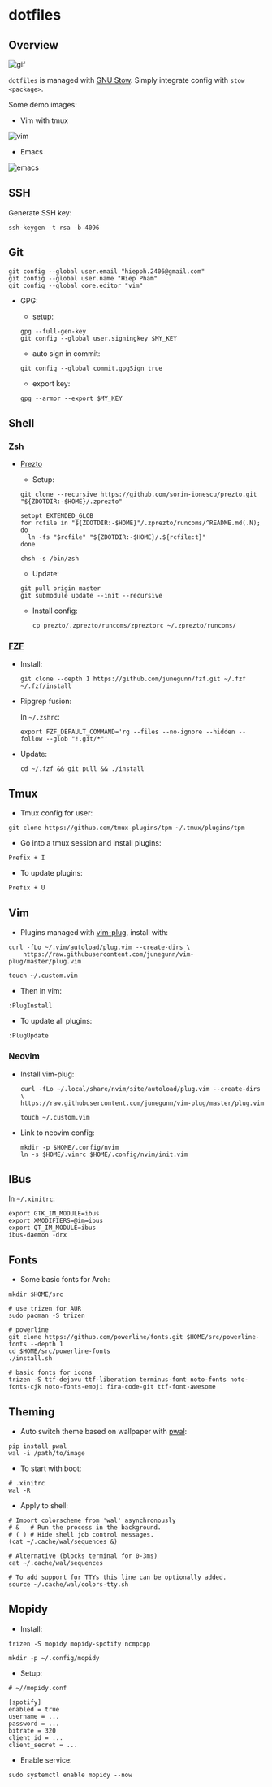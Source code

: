 # dotfiles

## Overview

![gif](https://thumbs.gfycat.com/AlarmingCoordinatedEarwig-max-1mb.gif)

`dotfiles` is managed with [GNU Stow](https://www.gnu.org/software/stow/manual/stow.html).
Simply integrate config with `stow <package>`.

Some demo images:

+ Vim with tmux

![vim](misc/vim.png)

+ Emacs

![emacs](misc/emacs.png)


## SSH

Generate SSH key:

```
ssh-keygen -t rsa -b 4096
```


## Git

```
git config --global user.email "hiepph.2406@gmail.com"
git config --global user.name "Hiep Pham"
git config --global core.editor "vim"
```
+ GPG:
    + setup:
    ```
    gpg --full-gen-key
    git config --global user.signingkey $MY_KEY
    ```

    + auto sign in commit:

    ```
    git config --global commit.gpgSign true
    ```

    + export key:

    ```
    gpg --armor --export $MY_KEY
    ```


## Shell

### Zsh

* [Prezto](https://github.com/sorin-ionescu/prezto)

    + Setup:

    ```
    git clone --recursive https://github.com/sorin-ionescu/prezto.git "${ZDOTDIR:-$HOME}/.zprezto"

    setopt EXTENDED_GLOB
    for rcfile in "${ZDOTDIR:-$HOME}"/.zprezto/runcoms/^README.md(.N); do
      ln -fs "$rcfile" "${ZDOTDIR:-$HOME}/.${rcfile:t}"
    done

    chsh -s /bin/zsh
    ```

    + Update:

    ```
    git pull origin master
    git submodule update --init --recursive
    ```

    + Install config:

        ```
        cp prezto/.zprezto/runcoms/zpreztorc ~/.zprezto/runcoms/
        ```


### [FZF](https://github.com/junegunn/fzf.git)

* Install:

    ```
    git clone --depth 1 https://github.com/junegunn/fzf.git ~/.fzf
    ~/.fzf/install
    ```

* Ripgrep fusion:

    In `~/.zshrc`:

    ```
    export FZF_DEFAULT_COMMAND='rg --files --no-ignore --hidden --follow --glob "!.git/*"'
    ```

* Update:

    ```
    cd ~/.fzf && git pull && ./install
    ```


## Tmux

+ Tmux config for user:

```
git clone https://github.com/tmux-plugins/tpm ~/.tmux/plugins/tpm
```

+ Go into a tmux session and install plugins:

```
Prefix + I
```

+ To update plugins:

```
Prefix + U
```


## Vim

+ Plugins managed with [vim-plug](https://github.com/junegunn/vim-plug#installation), install with:

```
curl -fLo ~/.vim/autoload/plug.vim --create-dirs \
    https://raw.githubusercontent.com/junegunn/vim-plug/master/plug.vim

touch ~/.custom.vim
```

+ Then in vim:

```
:PlugInstall
```

+ To update all plugins:

```
:PlugUpdate
```


### Neovim

+ Install vim-plug:

    ```
    curl -fLo ~/.local/share/nvim/site/autoload/plug.vim --create-dirs \
    https://raw.githubusercontent.com/junegunn/vim-plug/master/plug.vim

    touch ~/.custom.vim
    ```

+ Link to neovim config:

    ```
    mkdir -p $HOME/.config/nvim
    ln -s $HOME/.vimrc $HOME/.config/nvim/init.vim
    ```


## IBus

In `~/.xinitrc`:

```
export GTK_IM_MODULE=ibus
export XMODIFIERS=@im=ibus
export QT_IM_MODULE=ibus
ibus-daemon -drx
```


## Fonts

+ Some basic fonts for Arch:

```
mkdir $HOME/src

# use trizen for AUR
sudo pacman -S trizen

# powerline
git clone https://github.com/powerline/fonts.git $HOME/src/powerline-fonts --depth 1
cd $HOME/src/powerline-fonts
./install.sh

# basic fonts for icons
trizen -S ttf-dejavu ttf-liberation terminus-font noto-fonts noto-fonts-cjk noto-fonts-emoji fira-code-git ttf-font-awesome
```


## Theming

+ Auto switch theme based on wallpaper with [pwal](https://github.com/dylanaraps/pywal):

```
pip install pwal
wal -i /path/to/image
```

+ To start with boot:

```
# .xinitrc
wal -R
```

+ Apply to shell:

```
# Import colorscheme from 'wal' asynchronously
# &   # Run the process in the background.
# ( ) # Hide shell job control messages.
(cat ~/.cache/wal/sequences &)

# Alternative (blocks terminal for 0-3ms)
cat ~/.cache/wal/sequences

# To add support for TTYs this line can be optionally added.
source ~/.cache/wal/colors-tty.sh
```


## Mopidy

+ Install:

```
trizen -S mopidy mopidy-spotify ncmpcpp

mkdir -p ~/.config/mopidy
```

+ Setup:

```
# ~//mopidy.conf

[spotify]
enabled = true
username = ...
password = ...
bitrate = 320
client_id = ...
client_secret = ...
```

+ Enable service:


```
sudo systemctl enable mopidy --now
```